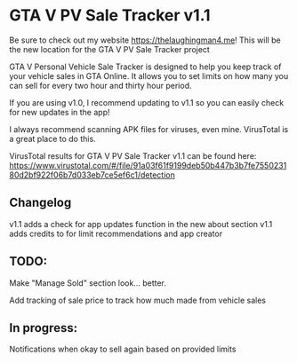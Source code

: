 # GTA V PV Sale Tracker v1.1

Be sure to check out my website https://thelaughingman4.me! This will be the new location for the GTA V PV Sale Tracker project

GTA V Personal Vehicle Sale Tracker is designed to help you keep track of your vehicle sales in GTA Online. It allows you to set limits on how many you can sell for every two hour and thirty hour period.

If you are using v1.0, I recommend updating to v1.1 so you can easily check for new updates in the app!

I always recommend scanning APK files for viruses, even mine. VirusTotal is a great place to do this.

VirusTotal results for GTA V PV Sale Tracker v1.1 can be found here: https://www.virustotal.com/#/file/91a03f61f9199deb50b447b3b7fe755023180d2bf922f06b7d033eb7ce5ef6c1/detection


## Changelog

v1.1 adds a check for app updates function in the new about section
v1.1 adds credits to for limit recommendations and app creator

## TODO:

Make "Manage Sold" section look... better.

Add tracking of sale price to track how much made from vehicle sales


## In progress:


Notifications when okay to sell again based on provided limits
